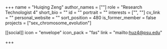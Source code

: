 +++
name = "Huiqing Zeng"
author_names = [""]
role = "Research Technologist 4"
short_bio = ""
id = ""
portrait = ""
interests = ["", ""]
cv_link = ""
personal_website = ""
sort_position = 480
is_former_member = false
projects = ["sex_chromosome_evolution"]

[[social]]
    icon = "envelope"
    icon_pack = "fas"
    link = "mailto:huz4@psu.edu"


+++
